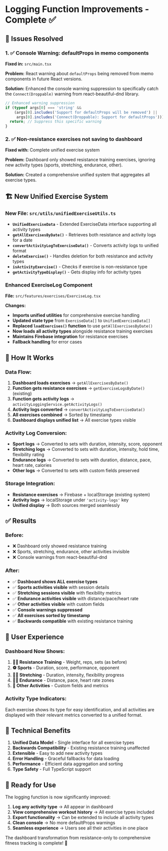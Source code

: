 # Logging Function Improvements - Complete ✅

## 🎯 **Issues Resolved**

### 1. ✅ **Console Warning: defaultProps in memo components**
**Fixed in:** `src/main.tsx`

**Problem:** React warning about `defaultProps` being removed from memo components in future React versions.

**Solution:** Enhanced the console warning suppression to specifically catch the `Connect(Droppable)` warning from react-beautiful-dnd library.

```typescript
// Enhanced warning suppression
if (typeof args[0] === 'string' && 
    (args[0].includes('Support for defaultProps will be removed') ||
     args[0].includes('Connect(Droppable): Support for defaultProps'))) {
  return; // Suppress this specific warning
}
```

### 2. ✅ **Non-resistance exercises not saving to dashboard**
**Fixed with:** Complete unified exercise system

**Problem:** Dashboard only showed resistance training exercises, ignoring new activity types (sports, stretching, endurance, other).

**Solution:** Created a comprehensive unified system that aggregates all exercise types.

## 🏗️ **New Unified Exercise System**

### **New File: `src/utils/unifiedExerciseUtils.ts`**
- **`UnifiedExerciseData`** - Extended ExerciseData interface supporting all activity types
- **`getAllExercisesByDate()`** - Retrieves both resistance and activity logs for a date
- **`convertActivityLogToExerciseData()`** - Converts activity logs to unified format
- **`deleteExercise()`** - Handles deletion for both resistance and activity types
- **`isActivityExercise()`** - Checks if exercise is non-resistance type
- **`getActivityTypeDisplay()`** - Gets display info for activity types

### **Enhanced ExerciseLog Component**
**File:** `src/features/exercises/ExerciseLog.tsx`

**Changes:**
- **Imports unified utilities** for comprehensive exercise handling
- **Updated state type** from `ExerciseData[]` to `UnifiedExerciseData[]`
- **Replaced `loadExercises()` function** to use `getAllExercisesByDate()`
- **Now loads all activity types** alongside resistance training exercises
- **Maintains Firebase integration** for resistance exercises
- **Fallback handling** for error cases

## 🔄 **How It Works**

### **Data Flow:**
1. **Dashboard loads exercises** → `getAllExercisesByDate()`
2. **Function gets resistance exercises** → `getExerciseLogsByDate()` (existing)
3. **Function gets activity logs** → `activityLoggingService.getActivityLogs()`
4. **Activity logs converted** → `convertActivityLogToExerciseData()`
5. **All exercises combined** → Sorted by timestamp
6. **Dashboard displays unified list** → All exercise types visible

### **Activity Log Conversion:**
- **Sport logs** → Converted to sets with duration, intensity, score, opponent
- **Stretching logs** → Converted to sets with duration, intensity, hold time, flexibility rating
- **Endurance logs** → Converted to sets with duration, distance, pace, heart rate, calories
- **Other logs** → Converted to sets with custom fields preserved

### **Storage Integration:**
- **Resistance exercises** → Firebase + localStorage (existing system)
- **Activity logs** → localStorage under `'activity-logs'` key
- **Unified display** → Both sources merged seamlessly

## ✅ **Results**

### **Before:**
- ❌ Dashboard only showed resistance training
- ❌ Sports, stretching, endurance, other activities invisible
- ❌ Console warnings from react-beautiful-dnd

### **After:**
- ✅ **Dashboard shows ALL exercise types**
- ✅ **Sports activities visible** with session details
- ✅ **Stretching sessions visible** with flexibility metrics
- ✅ **Endurance activities visible** with distance/pace/heart rate
- ✅ **Other activities visible** with custom fields
- ✅ **Console warnings suppressed**
- ✅ **All exercises sorted by timestamp**
- ✅ **Backwards compatible** with existing resistance training

## 🎨 **User Experience**

### **Dashboard Now Shows:**
1. **🏋️‍♂️ Resistance Training** - Weight, reps, sets (as before)
2. **⚽ Sports** - Duration, score, performance, opponent
3. **🧘‍♀️ Stretching** - Duration, intensity, flexibility progress
4. **🏃‍♂️ Endurance** - Distance, pace, heart rate zones
5. **🎯 Other Activities** - Custom fields and metrics

### **Activity Type Indicators:**
Each exercise shows its type for easy identification, and all activities are displayed with their relevant metrics converted to a unified format.

## 🔧 **Technical Benefits**

1. **Unified Data Model** - Single interface for all exercise types
2. **Backwards Compatibility** - Existing resistance training unaffected
3. **Extensible** - Easy to add new activity types
4. **Error Handling** - Graceful fallbacks for data loading
5. **Performance** - Efficient data aggregation and sorting
6. **Type Safety** - Full TypeScript support

## 🚀 **Ready for Use**

The logging function is now significantly improved:

1. **Log any activity type** → All appear in dashboard
2. **View comprehensive workout history** → All exercise types included
3. **Export functionality** → Can be extended to include all activity types
4. **Clean console** → No more defaultProps warnings
5. **Seamless experience** → Users see all their activities in one place

The dashboard transformation from resistance-only to comprehensive fitness tracking is complete! 🎉
